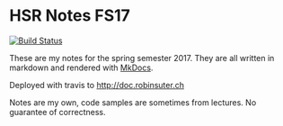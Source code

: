 # HSR Notes FS17
[![Build Status](https://travis-ci.com/Excape/hsr-docs-fs17.svg?token=ZqvKykpEV75vbEi3DHD8&branch=master)](https://travis-ci.com/Excape/hsr-docs-fs17)

These are my notes for the spring semester 2017. They are all written in markdown and rendered with [MkDocs](https://github.com/mkdocs/mkdocs/releases).

Deployed with travis to http://doc.robinsuter.ch

Notes are my own, code samples are sometimes from lectures. No guarantee of correctness.
